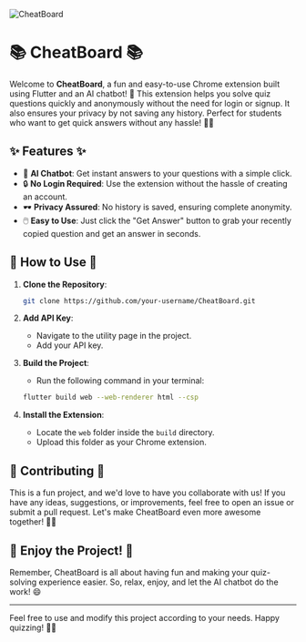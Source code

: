 
![CheatBoard](https://github.com/talha828/Custom-Chat-Bot/assets/61588132/e94cfbe3-c6dd-4ec6-85ae-d014563a0880)

# 📚 CheatBoard 📚

Welcome to **CheatBoard**, a fun and easy-to-use Chrome extension built using Flutter and an AI chatbot! 🎉 This extension helps you solve quiz questions quickly and anonymously without the need for login or signup. It also ensures your privacy by not saving any history. Perfect for students who want to get quick answers without any hassle! 🕵️‍♂️

## ✨ Features ✨

- 🤖 **AI Chatbot**: Get instant answers to your questions with a simple click.
- 🔒 **No Login Required**: Use the extension without the hassle of creating an account.
- 🕶️ **Privacy Assured**: No history is saved, ensuring complete anonymity.
- 🖱️ **Easy to Use**: Just click the "Get Answer" button to grab your recently copied question and get an answer in seconds.

## 🚀 How to Use 🚀

1. **Clone the Repository**:
    ```sh
    git clone https://github.com/your-username/CheatBoard.git
    ```

2. **Add API Key**:
    - Navigate to the utility page in the project.
    - Add your API key.

3. **Build the Project**:
    - Run the following command in your terminal:
    ```sh
    flutter build web --web-renderer html --csp
    ```

4. **Install the Extension**:
    - Locate the `web` folder inside the `build` directory.
    - Upload this folder as your Chrome extension.

## 🤝 Contributing 🤝

This is a fun project, and we'd love to have you collaborate with us! If you have any ideas, suggestions, or improvements, feel free to open an issue or submit a pull request. Let's make CheatBoard even more awesome together! 🎨✨

## 🎉 Enjoy the Project! 🎉

Remember, CheatBoard is all about having fun and making your quiz-solving experience easier. So, relax, enjoy, and let the AI chatbot do the work! 😄

---

Feel free to use and modify this project according to your needs. Happy quizzing! 🧠💡
